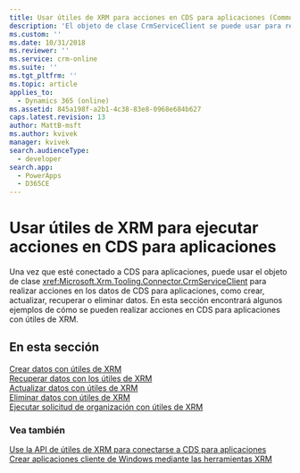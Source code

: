 ```yaml
---
title: Usar útiles de XRM para acciones en CDS para aplicaciones (Common Data Service para aplicaciones) | Microsoft Docs
description: 'El objeto de clase CrmServiceClient se puede usar para realizar, crear, recuperar, actualizar y eliminar operaciones de datos de CDS para aplicaciones'
ms.custom: ''
ms.date: 10/31/2018
ms.reviewer: ''
ms.service: crm-online
ms.suite: ''
ms.tgt_pltfrm: ''
ms.topic: article
applies_to:
  - Dynamics 365 (online)
ms.assetid: 845a198f-a2b1-4c38-83e8-0968e684b627
caps.latest.revision: 13
author: MattB-msft
ms.author: kvivek
manager: kvivek
search.audienceType:
  - developer
search.app:
  - PowerApps
  - D365CE
---
```

# <a name="use-xrm-tooling-to-execute-actions-in-cds-for-apps"></a>Usar útiles de XRM para ejecutar acciones en CDS para aplicaciones

Una vez que esté conectado a CDS para aplicaciones, puede usar el objeto de clase <xref:Microsoft.Xrm.Tooling.Connector.CrmServiceClient> para realizar acciones en los datos de CDS para aplicaciones, como crear, actualizar, recuperar o eliminar datos. En esta sección encontrará algunos ejemplos de cómo se pueden realizar acciones en CDS para aplicaciones con útiles de XRM.  
  
## <a name="in-this-section"></a>En esta sección

[Crear datos con útiles de XRM](use-xrm-tooling-create-data.md)<br />
[Recuperar datos con los útiles de XRM](use-xrm-tooling-retrieve-data.md)<br />
[Actualizar datos con útiles de XRM](use-xrm-tooling-update-data.md)<br />
[Eliminar datos con útiles de XRM](use-xrm-tooling-delete-data.md)<br />
[Ejecutar solicitud de organización con útiles de XRM](use-messages-executecrmorganizationrequest-method.md)
  
### <a name="see-also"></a>Vea también

[Use la API de útiles de XRM para conectarse a CDS para aplicaciones](use-crmserviceclient-constructors-connect.md)<br />
[Crear aplicaciones cliente de Windows mediante las herramientas XRM](build-windows-client-applications-xrm-tools.md)
